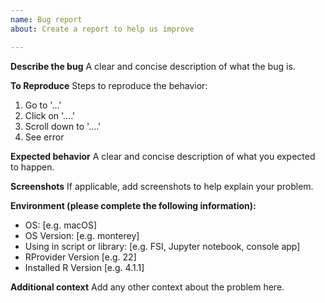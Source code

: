 ```yaml
---
name: Bug report
about: Create a report to help us improve

---
```


**Describe the bug**
A clear and concise description of what the bug is.

**To Reproduce**
Steps to reproduce the behavior:
1. Go to '...'
2. Click on '....'
3. Scroll down to '....'
4. See error

**Expected behavior**
A clear and concise description of what you expected to happen.

**Screenshots**
If applicable, add screenshots to help explain your problem.

**Environment (please complete the following information):**
 - OS: [e.g. macOS]
 - OS Version: [e.g. monterey]
 - Using in script or library: [e.g. FSI, Jupyter notebook, console app]
 - RProvider Version [e.g. 22]
 - Installed R Version [e.g. 4.1.1]

**Additional context**
Add any other context about the problem here.
